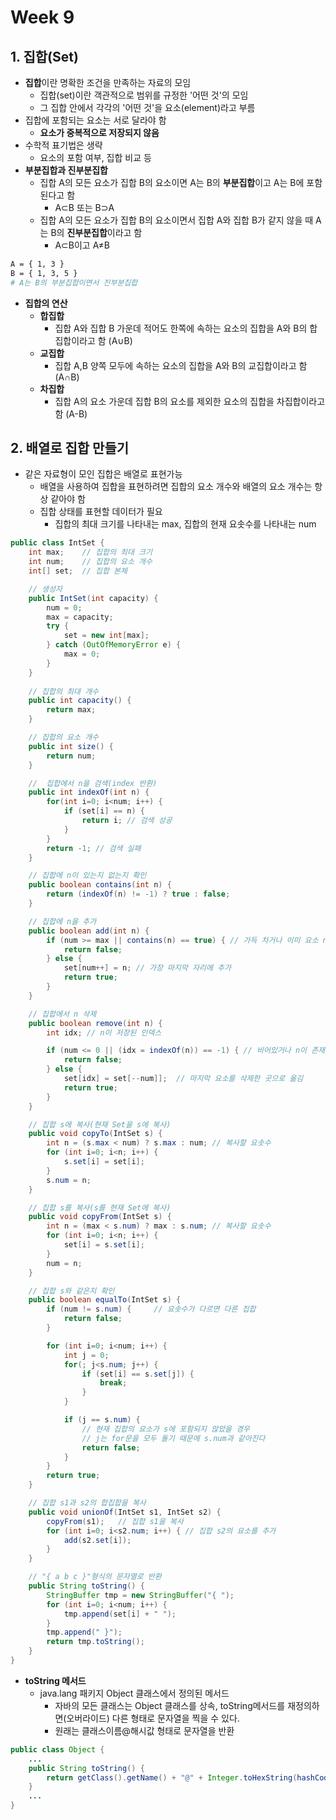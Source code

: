 # Week 9

## 1. 집합(Set)

* **집합**이란 명확한 조건을 만족하는 자료의 모임
  * 집합(set)이란 객관적으로 범위를 규정한 '어떤 것'의 모임
  * 그 집합 안에서 각각의 '어떤 것'을 요소(element)라고 부름  
* 집합에 포함되는 요소는 서로 달라야 함
  * **요소가 중복적으로 저장되지 않음**
* 수학적 표기법은 생략
  * 요소의 포함 여부, 집합 비교 등 
* **부분집합과 진부분집합**
  * 집합 A의 모든 요소가 집합 B의 요소이면 A는 B의 **부분집합**이고 A는 B에 포함된다고 함
    * A⊂B 또는 B⊃A
  * 집합 A의 모든 요소가 집합 B의 요소이면서 집합 A와 집합 B가 같지 않을 때 A는 B의 **진부분집합**이라고 함
    * A⊂B이고 A≠B

```bash
A = { 1, 3 }
B = { 1, 3, 5 } 
# A는 B의 부분집합이면서 진부분집합
```

* **집합의 연산**
  * **합집합**
    * 집합 A와 집합 B 가운데 적어도 한쪽에 속하는 요소의 집합을 A와 B의 합집합이라고 함 (A∪B)
  * **교집합**
    * 집합 A,B 양쪽 모두에 속하는 요소의 집합을 A와 B의 교집합이라고 함 (A∩B)
  * **차집합**
    * 집합 A의 요소 가운데 집합 B의 요소를 제외한 요소의 집합을 차집합이라고 함 (A-B)

## 2. 배열로 집합 만들기

* 같은 자료형이 모인 집합은 배열로 표현가능
  * 배열을 사용하여 집합을 표현하려면 집합의 요소 개수와 배열의 요소 개수는 항상 같아야 함
  * 집합 상태를 표현할 데이터가 필요
    * 집합의 최대 크기를 나타내는 max, 집합의 현재 요솟수를 나타내는 num

```java
public class IntSet {
    int max;    // 집합의 최대 크기
    int num;    // 집합의 요소 개수
    int[] set;  // 집합 본체

    // 생성자
    public IntSet(int capacity) {
        num = 0;
        max = capacity;
        try {
            set = new int[max];
        } catch (OutOfMemoryError e) {
            max = 0;
        }
    }
    
    // 집합의 최대 개수
    public int capacity() {
        return max;
    }

    // 집합의 요소 개수
    public int size() {
        return num;
    }

    //  집합에서 n을 검색(index 반환)
    public int indexOf(int n) {
        for(int i=0; i<num; i++) {
            if (set[i] == n) {
                return i; // 검색 성공
            }
        }
        return -1; // 검색 실패
    }

    // 집합에 n이 있는지 없는지 확인
    public boolean contains(int n) {
        return (indexOf(n) != -1) ? true : false;
    }

    // 집합에 n을 추가
    public boolean add(int n) {
        if (num >= max || contains(n) == true) { // 가득 차거나 이미 요소 n존재
            return false;
        } else {
            set[num++] = n; // 가장 마지막 자리에 추가
            return true;
        }
    }

    // 집합에서 n 삭제
    public boolean remove(int n) {
        int idx; // n이 저장된 인덱스

        if (num <= 0 || (idx = indexOf(n)) == -1) { // 비어있거나 n이 존재하지 않음
            return false;
        } else {
            set[idx] = set[--num]];  // 마지막 요소를 삭제한 곳으로 옮김
            return true;
        }
    }

    // 집합 s에 복사(현재 Set을 s에 복사)
    public void copyTo(IntSet s) {
        int n = (s.max < num) ? s.max : num; // 복사할 요솟수
        for (int i=0; i<n; i++) {
            s.set[i] = set[i];
        }
        s.num = n;
    }

    // 집합 s를 복사(s를 현재 Set에 복사)
    public void copyFrom(IntSet s) {
        int n = (max < s.num) ? max : s.num; // 복사할 요솟수
        for (int i=0; i<n; i++) {
            set[i] = s.set[i];
        }
        num = n;
    }

    // 집합 s와 같은지 확인
    public boolean equalTo(IntSet s) {
        if (num != s.num) {     // 요솟수가 다르면 다른 집합
            return false;
        }

        for (int i=0; i<num; i++) {
            int j = 0;
            for(; j<s.num; j++) {
                if (set[i] == s.set[j]) {
                    break;
                }
            }

            if (j == s.num) { 
                // 현재 집합의 요소가 s에 포함되지 않았을 경우
                // j는 for문을 모두 돌기 때문에 s.num과 같아진다
                return false;
            }
        }
        return true;
    }

    // 집합 s1과 s2의 합집합을 복사
    public void unionOf(IntSet s1, IntSet s2) {
        copyFrom(s1);   // 집합 s1을 복사
        for (int i=0; i<s2.num; i++) { // 집합 s2의 요소를 추가
            add(s2.set[i]);
        }
    }

    // "{ a b c }"형식의 문자열로 반환
    public String toString() {
        StringBuffer tmp = new StringBuffer("{ ");
        for (int i=0; i<num; i++) {
            tmp.append(set[i] + " ");
        }
        tmp.append(" }");
        return tmp.toString();
    }
}
```

* **toString 메서드**
  * java.lang 패키지 Object 클래스에서 정의된 메서드
    * 자바의 모든 클래스는 Object 클래스를 상속, toString메서드를 재정의하면(오버라이드) 다른 형태로 문자열을 찍을 수 있다.
    * 원래는 클래스이름@해시값 형태로 문자열을 반환

```java
public class Object {
    ...
    public String toString() {
        return getClass().getName() + "@" + Integer.toHexString(hashCode());
    }
    ...
}
```
